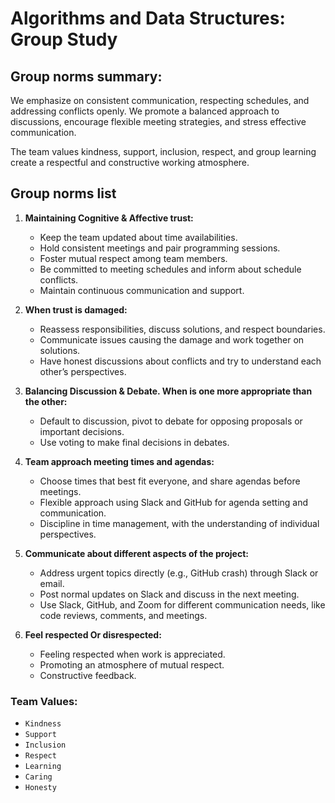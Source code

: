 # Algorithms and Data Structures: Group Study

## Group norms summary:
We emphasize on consistent communication, respecting schedules, and addressing conflicts openly. We promote a balanced approach to discussions, encourage flexible meeting strategies, and stress effective communication.

The team values kindness, support, inclusion, respect, and group learning create a respectful and constructive working atmosphere.

## Group norms list

1. **Maintaining Cognitive & Affective trust:**
    - Keep the team updated about time availabilities.
    - Hold consistent meetings and pair programming sessions.
    - Foster mutual respect among team members.
    - Be committed to meeting schedules and inform about schedule conflicts.
    - Maintain continuous communication and support.

2. **When trust is damaged:**
    - Reassess responsibilities, discuss solutions, and respect boundaries.
    - Communicate issues causing the damage and work together on solutions.
    - Have honest discussions about conflicts and try to understand each other’s perspectives.

3. **Balancing Discussion & Debate. When is one more appropriate than the other:**
    - Default to discussion, pivot to debate for opposing proposals or important decisions.
    - Use voting to make final decisions in debates.

4. **Team approach meeting times and agendas:**
    - Choose times that best fit everyone, and share agendas before meetings.
    - Flexible approach using Slack and GitHub for agenda setting and communication.
    - Discipline in time management, with the understanding of individual perspectives.

5. **Communicate about different aspects of the project:**
    - Address urgent topics directly (e.g., GitHub crash) through Slack or email.
    - Post normal updates on Slack and discuss in the next meeting.
    - Use Slack, GitHub, and Zoom for different communication needs, like code reviews, comments, and meetings.

6. **Feel respected Or disrespected:**
    - Feeling respected when work is appreciated.
    - Promoting an atmosphere of mutual respect.
    - Constructive feedback.

### Team Values:
- `Kindness`
- `Support`
- `Inclusion`
- `Respect`
- `Learning`
- `Caring`
- `Honesty`
